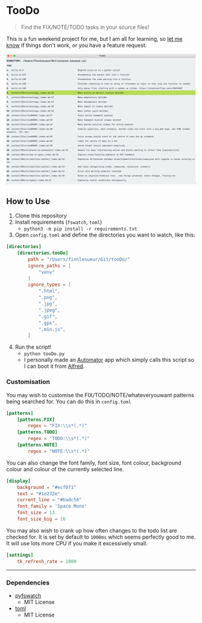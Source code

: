 # TooDo

> Find the FIX/NOTE/TODO tasks in your source files!

This is a fun weekend project for me, but I am all for learning, so [let me know](https://github.com/Finnito/tooDo/issues) if things don't work, or you have a feature request.

![The real basic GUI.](https://github.com/finnito/tooDo/blob/main/gui-screenshot.png?raw=true)

## How to Use

1. Clone this repository
2. Install requirements (`fswatch`, `toml`)
    - `python3 -m pip install -r requirements.txt`
3. Open `config.toml` and define the directories you want to watch, like this:

```toml
[directories]
    [directories.tooDo]
        path = "/Users/finnlesueur/Git/tooDo/"
        ignore_paths = [
            "venv"
        ]
        ignore_types = [
            ".html",
            ".png",
            ".jpg",
            ".jpeg",
            ".gif",
            ".gpx",
            ".min.js",
        ]
```

4. Run the script!
    - `python tooDo.py`
    - I personally made an [Automator](https://support.apple.com/en-au/guide/automator/welcome/mac) app which simply calls this script so I can boot it from [Alfred](https://www.alfredapp.com).

### Customisation

You may wish to customise the FIX/TODO/NOTE/whateveryouwant patterns being searched for. You can do this in `config.toml`

```toml
[patterns]
    [patterns.FIX]
        regex = "FIX:\\s*(.*)"
    [patterns.TODO]
        regex = "TODO:\\s*(.*)"
    [patterns.NOTE]
        regex = "NOTE:\\s*(.*)"
```

You can also change the font family, font size, font colour, background colour and colour of the currently selected line.

```toml
[display]
    background = "#ecf0f1"
    text = "#1e272e"
    current_line = "#badc58"
    font_family = 'Space Mono'
    font_size = 13
    font_size_big = 16
```

You may also wish to crank up how often changes to the todo list are checked for. It is set by default to `1000ms` which seems perfectly good to me. It will use lots more CPU if you make it excessively small.

```toml
[settings]
    tk_refresh_rate = 1000
```

---

### Dependencies

- [pyfswatch](https://github.com/paul-nameless/pyfswatch)
    + MIT License
- [toml](https://github.com/uiri/toml)
    + MIT License 
